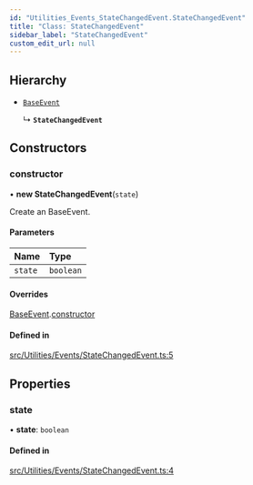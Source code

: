 ```yaml
---
id: "Utilities_Events_StateChangedEvent.StateChangedEvent"
title: "Class: StateChangedEvent"
sidebar_label: "StateChangedEvent"
custom_edit_url: null
---
```




## Hierarchy

- [`BaseEvent`](../Utilities_BaseEvent.BaseEvent)

  ↳ **`StateChangedEvent`**

## Constructors

### constructor

• **new StateChangedEvent**(`state`)

Create an BaseEvent.

#### Parameters

| Name | Type |
| :------ | :------ |
| `state` | `boolean` |

#### Overrides

[BaseEvent](../Utilities_BaseEvent.BaseEvent).[constructor](../Utilities_BaseEvent.BaseEvent#constructor)

#### Defined in

[src/Utilities/Events/StateChangedEvent.ts:5](https://github.com/ZeaInc/zea-engine/blob/1fac85723/src/Utilities/Events/StateChangedEvent.ts#L5)

## Properties

### state

• **state**: `boolean`

#### Defined in

[src/Utilities/Events/StateChangedEvent.ts:4](https://github.com/ZeaInc/zea-engine/blob/1fac85723/src/Utilities/Events/StateChangedEvent.ts#L4)

